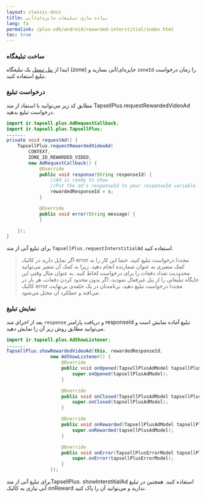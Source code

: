 ```yaml
---
layout: classic-docs
title: پیاده سازی تبلیغات جایزه‌ای/آنی
lang: fa
permalink: /plus-sdk/android/rewarded-interstitial/index.html
toc: true
---
```

### ساخت تبلیغگاه
ابتدا از [پنل تپسل](https://dashboard.tapsell.ir/) یک تبلیغگاه (zone) جایزه‌ای/آنی بسازید و `zoneId` را زمان درخواست تبلیغ استفاده کنید.

### درخواست تبلیغ
مطابق کد زیر می‌توانید با استفاد از متد TapsellPlus.requestRewardedVideoAd درخواست تبلیغ بدهید.
```java
import ir.tapsell.plus.AdRequestCallback;
import ir.tapsell.plus.TapsellPlus;
.......
private void requestAd() {
    TapsellPlus.requestRewardedVideoAd(
        CONTEXT,
        ZONE_ID_REWARDED_VIDEO,
        new AdRequestCallback() {
            @Override
            public void response(String responseId) {
                //Ad is ready to show
                //Put the ad's responseId to your responseId variable
                rewardedResponseId = s;
            }

            @Override
            public void error(String message) {
            }

    });
}
```

برای تبلیغ آنی از متد `TapsellPlus.requestInterstitialAd` استفاده کنید.

>اگر تمایل دارید در کالبک error مجددا درخواست تبلیغ کنید، حتما این کار را به کمک متغیری به
عنوان شمارنده انجام دهید. زیرا به کمک آن متغیر می‌توانید محدودیت تعداد دفعات را برای
درخواست لحاظ کنید. به عنوان مثال وقتی این جایگاه تبلیغاتی را از پنل غیرفعال نمودید، اگر بدون
محدود کردن دفعات، هر بار در کالبک error مجددا درخواست تبلیغ دهید، برنامه‌تان در یک حلقه‌ی
بی‌نهایت می‌افتد و عملکرد آن مختل می‌شود.

### نمایش تبلیغ
بعد از اجرای متد `response` و دریافت پارامتر responseId تبلیغ آماده نمایش است و می‌توانید مطابق روش زیر آن را نمایش دهید.

```java
import ir.tapsell.plus.AdShowListener;
.......
TapsellPlus.showRewardedVideoAd(this, rewardedResponseId,
                new AdShowListener() {
                    @Override
                    public void onOpened(TapsellPlusAdModel tapsellPlusAdModel) {
                        super.onOpened(tapsellPlusAdModel);
                    }

                    @Override
                    public void onClosed(TapsellPlusAdModel tapsellPlusAdModel) {
                        super.onClosed(tapsellPlusAdModel);
                    }

                    @Override
                    public void onRewarded(TapsellPlusAdModel tapsellPlusAdModel) {
                        super.onRewarded(tapsellPlusAdModel);
                    }

                    @Override
                    public void onError(TapsellPlusErrorModel tapsellPlusErrorModel) {
                        super.onError(tapsellPlusErrorModel);
                    }
                });
```
برای تبلیغ آنی از متدTapsellPlus. showInterstitialAd  استفاده کنید. همچنین در تبلیغ آنی نیازی به کالبک onReward ندارید و می‌توانید آن را پاک کنید.
